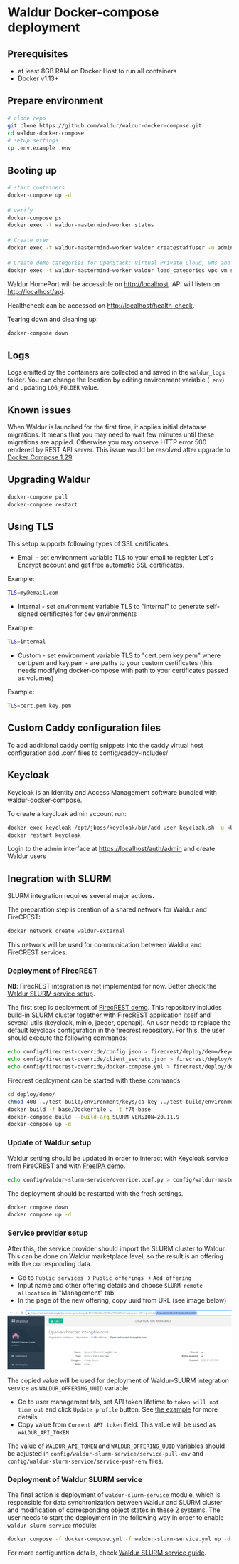 # Waldur Docker-compose deployment

## Prerequisites

- at least 8GB RAM on Docker Host to run all containers
- Docker v1.13+

## Prepare environment

```bash
# clone repo
git clone https://github.com/waldur/waldur-docker-compose.git
cd waldur-docker-compose
# setup settings
cp .env.example .env
```

## Booting up

```bash
# start containers
docker-compose up -d

# verify
docker-compose ps
docker exec -t waldur-mastermind-worker status

# Create user
docker exec -t waldur-mastermind-worker waldur createstaffuser -u admin -p password -e admin@example.com

# Create demo categories for OpenStack: Virtual Private Cloud, VMs and Storage
docker exec -t waldur-mastermind-worker waldur load_categories vpc vm storage
```

Waldur HomePort will be accessible on [http://localhost](http://localhost).
API will listen on [http://localhost/api](http://localhost/api).

Healthcheck can be accessed on [http://localhost/health-check](http://localhost/health-check).

Tearing down and cleaning up:

```bash
docker-compose down
```

## Logs

Logs emitted by the containers are collected and saved in the `waldur_logs` folder. You can change the location by
editing environment variable (`.env`) and updating `LOG_FOLDER` value.

## Known issues

When Waldur is launched for the first time, it applies initial database migrations.
It means that you may need to wait few minutes until these migrations are applied.
Otherwise you may observe HTTP error 500 rendered by REST API server.
This issue would be resolved after upgrade to [Docker Compose 1.29](https://docs.docker.com/compose/release-notes/#1290).

## Upgrading Waldur

```bash
docker-compose pull
docker-compose restart
```

## Using TLS

This setup supports following types of SSL certificates:

- Email - set environment variable TLS to your email to register Let's Encrypt account and get free automatic SSL certificates.

Example:

```bash
TLS=my@email.com
```

- Internal - set environment variable TLS to "internal" to generate self-signed certificates for dev environments

Example:

```bash
TLS=internal
```

- Custom - set environment variable TLS to "cert.pem key.pem" where cert.pem and key.pem - are paths to your custom certificates (this needs modifying docker-compose with path to your certificates passed as volumes)

Example:

```bash
TLS=cert.pem key.pem
```

## Custom Caddy configuration files

To add additional caddy config snippets into the caddy virtual host configuration add .conf files to config/caddy-includes/

## Keycloak

Keycloak is an Identity and Access Management software bundled with waldur-docker-compose.

To create a keycloak admin account run:

```bash
docker exec keycloak /opt/jboss/keycloak/bin/add-user-keycloak.sh -u <USERNAME> -p <PASSWORD>
docker restart keycloak
```

Login to the admin interface at [https://localhost/auth/admin](https://localhost/auth/admin) and create Waldur users

## Inegration with SLURM

SLURM integration requires several major actions.

The preparation step is creation of a shared network for Waldur and FireCREST:

```bash
docker network create waldur-external
```

This network will be used for communication between Waldur and FireCREST services.

### Deployment of FirecREST

**NB**: FirecREST integration is not implemented for now. Better check the [Waldur SLURM service setup](#service-provider-setup).

The first step is deployment of [FirecREST demo](https://github.com/eth-cscs/firecrest). This repository includes build-in SLURM cluster together with FirecREST application itself and several utils (keycloak, minio, jaeger, openapi). An user needs to replace the default keycloak configuration in the firecrest repository. For this, the user should execute the following commands:

```bash
echo config/firecrest-override/config.json > firecrest/deploy/demo/keycloak/config.json
echo config/firecrest-override/client_secrets.json > firecrest/deploy/demo/demo_client/client_secrets.json
echo config/firecrest-override/docker-compose.yml > firecrest/deploy/demo/docker-compose.yml
```

Firecrest deployment can be started with these commands:

```bash
cd deploy/demo/
chmod 400 ../test-build/environment/keys/ca-key ../test-build/environment/keys/user-key
docker build -f base/Dockerfile . -t f7t-base
docker-compose build --build-arg SLURM_VERSION=20.11.9
docker-compose up -d
```

### Update of Waldur setup

Waldur setting should be updated in order to interact with Keycloak service from FireCREST and with [FreeIPA demo](https://www.freeipa.org/page/Demo).

```bash
echo config/waldur-slurm-service/override.conf.py > config/waldur-mastermind/override.conf.py
```

The deployment should be restarted with the fresh settings.

```bash
docker compose down
docker compose up -d
```

### Service provider setup

After this, the service provider should import the SLURM cluster to Waldur. This can be done on Waldur marketplace level, so the result is an offering with the corresponding data.

- Go to `Public services` -> `Public offerings` -> `Add offering`
- Input name and other offering details and choose `SLURM remote allocation` in "Management" tab
- In the page of the new offering, copy uuid from URL (see image below)

![offering-uuid](img/offering-uuid.png)

The copied value will be used for deployment of Waldur-SLURM integration service as `WALDUR_OFFERING_UUID` variable.

- Go to user management tab, set API token lifetime to `token will not time out` and click `Update profile` button. See [the example](https://docs.waldur.com/integrator-guide/APIs/authentication/#authentication-token-management) for more details
- Copy value from `Current API token` field. This value will be used as `WALDUR_API_TOKEN`

The value of `WALDUR_API_TOKEN` and `WALDUR_OFFERING_UUID` variables should be adjusted in `config/waldur-slurm-service/service-pull-env` and `config/waldur-slurm-service/service-push-env` files.

### Deployment of Waldur SLURM service

The final action is deployment of `waldur-slurm-service` module, which is responsible for data synchronization between Waldur and SLURM cluster and modification of corresponding object states in these 2 systems. The user needs to start the deployment in the following way in order to enable `waldur-slurm-service` module:

```bash
docker compose -f docker-compose.yml -f waldur-slurm-service.yml up -d
```

For more configuration details, check [Waldur SLURM service guide](https://code.opennodecloud.com/waldur/waldur-slurm-service/-/blob/main/README.md).
